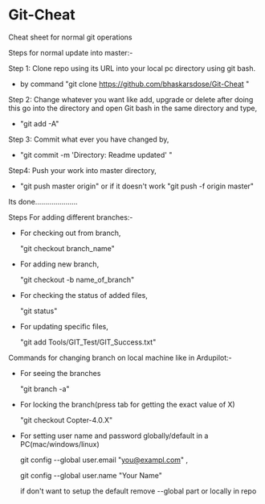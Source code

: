 # Git-Cheat
Cheat sheet for normal git operations

Steps for normal update into master:-

Step 1: Clone repo using its URL into your local pc directory using git bash.

* by command "git clone  https://github.com/bhaskarsdose/Git-Cheat "

Step 2: Change whatever you want like add, upgrade or delete after doing this go into the directory and open Git bash in the same directory and type,

*  "git add -A"

Step 3: Commit what ever you have changed by,

* "git commit -m 'Directory: Readme updated' "

Step4: Push your work into master directory,

* "git push master origin" or if it doesn't work "git push -f origin master"

Its done.....................

Steps For adding different branches:-

* For checking out from branch,

  "git checkout branch_name"

* For adding new branch,

  "git checkout -b name_of_branch"

* For checking the status of added files,

  "git status"

* For updating specific files,

  "git add Tools/GIT_Test/GIT_Success.txt"

Commands for changing branch on local machine like in Ardupilot:-

* For seeing the branches

  "git branch -a"

* For locking the branch(press tab for getting the exact value of X)

  "git checkout Copter-4.0.X"
  
* For setting user name and password globally/default in a PC(mac/windows/linux)
  
  git config --global user.email "you@exampl.com" ,
  
  git config --global user.name "Your Name"
  
  if don't want to setup the default remove --global part or locally in repo
